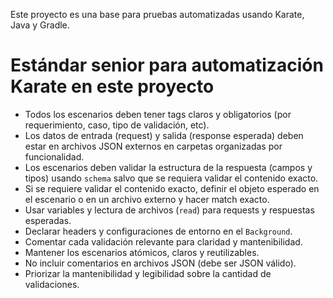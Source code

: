 <!-- Use this file to provide workspace-specific custom instructions to Copilot. For more details, visit https://code.visualstudio.com/docs/copilot/copilot-customization#_use-a-githubcopilotinstructionsmd-file -->

Este proyecto es una base para pruebas automatizadas usando Karate, Java y Gradle.

# Estándar senior para automatización Karate en este proyecto

- Todos los escenarios deben tener tags claros y obligatorios (por requerimiento, caso, tipo de validación, etc).
- Los datos de entrada (request) y salida (response esperada) deben estar en archivos JSON externos en carpetas organizadas por funcionalidad.
- Los escenarios deben validar la estructura de la respuesta (campos y tipos) usando `schema` salvo que se requiera validar el contenido exacto.
- Si se requiere validar el contenido exacto, definir el objeto esperado en el escenario o en un archivo externo y hacer match exacto.
- Usar variables y lectura de archivos (`read`) para requests y respuestas esperadas.
- Declarar headers y configuraciones de entorno en el `Background`.
- Comentar cada validación relevante para claridad y mantenibilidad.
- Mantener los escenarios atómicos, claros y reutilizables.
- No incluir comentarios en archivos JSON (debe ser JSON válido).
- Priorizar la mantenibilidad y legibilidad sobre la cantidad de validaciones.
